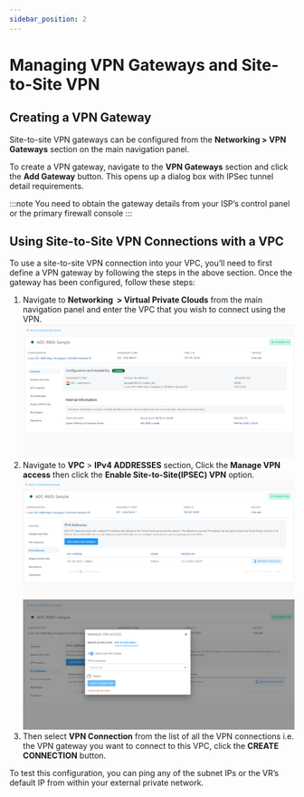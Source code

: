 ```yaml
---
sidebar_position: 2
---
```

# Managing VPN Gateways and Site-to-Site VPN

## Creating a VPN Gateway

Site-to-site VPN gateways can be configured from the **Networking > VPN Gateways** section on the main navigation panel.

To create a VPN gateway, navigate to the **VPN Gateways** section and click the **Add Gateway** button. This opens up a dialog box with IPSec tunnel detail requirements.

:::note
	 You need to obtain the gateway details from your ISP’s control panel or the primary firewall console
 :::

## Using Site-to-Site VPN Connections with a VPC

To use a site-to-site VPN connection into your VPC, you’ll need to first define a VPN gateway by following the steps in the above section. Once the gateway has been configured, follow these steps:

1. Navigate to **Networking  > Virtual Private Clouds** from the main navigation panel and enter the VPC that you wish to connect using the VPN.
   ![VPC](img/VPCIpv4.png)
2. Navigate to **VPC** > **IPv4 ADDRESSES** section, Click the **Manage VPN access** then click the **Enable Site-to-Site(IPSEC) VPN** option.
   ![Enable IPSEC](img/VPCIpv4Connection.png)
   ![Enable IPSEC](img/VPCIPv4EnableIPSEC.png)
3. Then select **VPN Connection** from the list of all the VPN connections i.e. the VPN gateway you want to connect to this VPC, click the **CREATE CONNECTION** button.

To test this configuration, you can ping any of the subnet IPs or the VR’s default IP from within your external private network.





